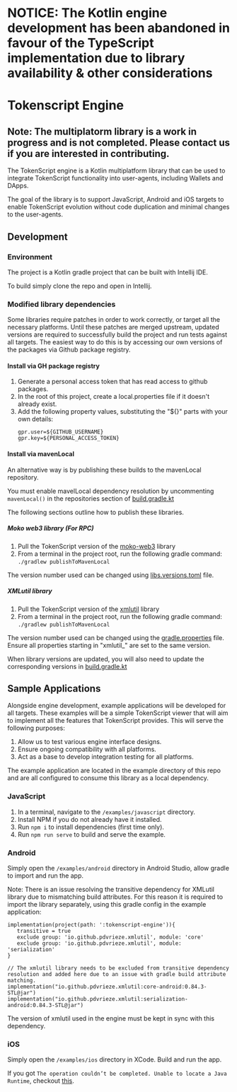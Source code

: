 # NOTICE: The Kotlin engine development has been abandoned in favour of the TypeScript implementation due to library availability & other considerations

# Tokenscript Engine

## Note: The multiplatorm library is a work in progress and is not completed. Please contact us if you are interested in contributing.

The TokenScript engine is a Kotlin multiplatform library that can be used to integrate TokenScript functionality into user-agents, including Wallets and DApps.

The goal of the library is to support JavaScript, Android and iOS targets to enable TokenScript evolution without code duplication and minimal changes to the user-agents.

## Development

### Environment

The project is a Kotlin gradle project that can be built with Intellij IDE.

To build simply clone the repo and open in Intellij.

### Modified library dependencies

Some libraries require patches in order to work correctly, or target all the necessary platforms. 
Until these patches are merged upstream, updated versions are required to successfully build the project and run tests against all targets.
The easiest way to do this is by accessing our own versions of the packages via Github package registry.

#### Install via GH package registry

1. Generate a personal access token that has read access to github packages.
2. In the root of this project, create a local.properties file if it doesn't already exist.
3. Add the following property values, substituting the "${}" parts with your own details:
   ```
   gpr.user=${GITHUB_USERNAME}
   gpr.key=${PERSONAL_ACCESS_TOKEN}
   ```

#### Install via mavenLocal

An alternative way is by publishing these builds to the mavenLocal repository. 

You must enable mavelLocal dependency resolution by uncommenting `mavenLocal()` in the repositories section of [build.gradle.kt](https://github.com/TokenScript/tokenscript-engine/blob/master/build.gradle.kts)

The following sections outline how to publish these libraries.

##### Moko web3 library (For RPC)

1. Pull the TokenScript version of the [moko-web3](https://github.com/TokenScript/moko-web3/) library
2. From a terminal in the project root, run the following gradle command:  
   `./gradlew publishToMavenLocal`

The version number used can be changed using [libs.versions.toml](https://github.com/TokenScript/moko-web3/blob/master/gradle/libs.versions.toml) file.


##### XMLutil library

1. Pull the TokenScript version of the [xmlutil](https://github.com/TokenScript/xmlutil) library
2. From a terminal in the project root, run the following gradle command:  
   `./gradlew publishToMavenLocal`

The version number used can be changed using the [gradle.properties](https://github.com/TokenScript/xmlutil/blob/master/gradle.properties) file. 
Ensure all properties starting in "xmlutil_" are set to the same version.

When library versions are updated, you will also need to update the corresponding versions in [build.gradle.kt](https://github.com/TokenScript/tokenscript-engine/blob/master/build.gradle.kts)


## Sample Applications

Alongside engine development, example applications will be developed for all targets. 
These examples will be a simple TokenScript viewer that will aim to implement all the features that TokenScript provides. 
This will serve the following purposes: 

1. Allow us to test various engine interface designs.
2. Ensure ongoing compatibility with all platforms. 
3. Act as a base to develop integration testing for all platforms. 

The example application are located in the example directory of this repo and are all configured to consume this library as a local dependency.

### JavaScript

1. In a terminal, navigate to the `/examples/javascript` directory.
2. Install NPM if you do not already have it installed.
3. Run `npm i` to install dependencies (first time only).
4. Run `npm run serve` to build and serve the example.

### Android

Simply open the `/examples/android` directory in Android Studio, allow gradle to import and run the app.

Note: There is an issue resolving the transitive dependency for XMLutil library due to mismatching build attributes. 
For this reason it is required to import the library separately, using this gradle config in the example application:

```
implementation(project(path: ':tokenscript-engine')){
   transitive = true
   exclude group: 'io.github.pdvrieze.xmlutil', module: 'core'
   exclude group: 'io.github.pdvrieze.xmlutil', module: 'serialization'
}

// The xmlutil library needs to be excluded from transitive dependency resolution and added here due to an issue with gradle build attribute matching.
implementation("io.github.pdvrieze.xmlutil:core-android:0.84.3-STL@jar")
implementation("io.github.pdvrieze.xmlutil:serialization-android:0.84.3-STL@jar")
```

The version of xmlutil used in the engine must be kept in sync with this dependency. 

### iOS

Simply open the `/examples/ios` directory in XCode. Build and run the app.

If you got `The operation couldn’t be completed. Unable to locate a Java Runtime`, checkout [this](https://www.marcogomiero.com/posts/2021/kmp-no-java-runtime-error-xcode/).



